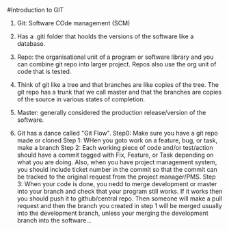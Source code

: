 #Introduction to GIT

1. Git: Software COde management (SCM)

2. Has a .giti folder that hoolds the versions of the software like a database.

3. Repo: the organisational unit of a program or software library and you can combine git repo into larger project. Repos also use the org unit of code that is tested.

4. Think of git like a tree and that branches are like copies of the tree. The git repo has a trunk that we call master and that the branches are copies of the source in various states of completion.

5. Master: generally considered the production release/version of the software.

6. Git has a dance called "Git Flow".
   Step0: Make sure you have a git repo made or cloned
   Step 1: WHen you goto work on a feature, bug, or task, make a branch
   Step 2: Each working piece of code and/or test/action should have a commit tagged with Fix, Feature, or Task depending on what you are doing. Also, when you have project management system, you should include ticket number in the commit so that the commit can be tracked  to the original request from the project manager/PMS.
   Step 3: When your code is done, you nedd to merge development or master into your branch and check that your program still works. If it works then you should push it to github/central repo. Then someone will make a pull request and then the branch you created in step 1 will be merged usually into the development branch, unless your merging the development branch into the software...
